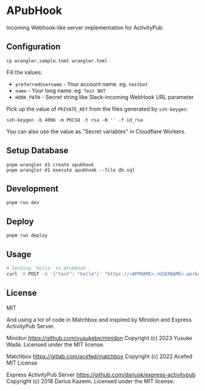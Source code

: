 # APubHook

Incoming Webhook-like server implementation for ActivityPub.

## Configuration

```
cp wrangler.sample.toml wrangler.toml
```

Fill the values:

* `preferredUsername` - Your account name. eg. `testbot`
* `name` - Your long name. eg. `Test BOT`
* `HOOK_PATH` - Secret string like Slack-incoming WebHook URL parameter

Pick up the value of `PRIVATE_KEY` from the files generated by `ssh-keygen`:

```
ssh-keygen -b 4096 -m PKCS8 -t rsa -N '' -f id_rsa
```

You can also use the value as "Secret variables" in Cloudflare Workers.

## Setup Database

```
pnpm wrangler d1 create apubhook
pnpm wrangler d1 execute apubhook --file db.sql
```

## Development

```
pnpm run dev
```

## Deploy

```
pnpm run deploy
```

## Usage

```sh
# Sending 'hello' to APubHook
curl -X POST -d '{"text": "hello"}' "https://<APPNAME>.<USERNAME>.workers.dev/hooks/${HOOK_PATH}"
```



## License

MIT

And using a lot of code in Matchbox and inspired by Minidon and Express ActivityPub Server.

Minidon
https://github.com/yusukebe/minidon
Copyright (c) 2023 Yusuke Wada. Licensed under the MIT license.

Matchbox
https://gitlab.com/acefed/matchbox
Copyright (c) 2022 Acefed MIT License

Express ActivityPub Server
https://github.com/dariusk/express-activitypub
Copyright (c) 2018 Darius Kazemi. Licensed under the MIT license.